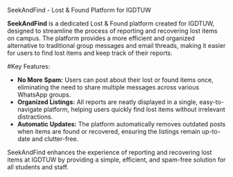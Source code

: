 SeekAndFind - Lost & Found Platform for IGDTUW

**SeekAndFind** is a dedicated Lost & Found platform created for IGDTUW, designed to streamline the process of reporting and recovering lost items on campus. The platform provides a more efficient and organized alternative to traditional group messages and email threads, making it easier for users to find lost items and keep track of their reports.

#Key Features:
- **No More Spam:** Users can post about their lost or found items once, eliminating the need to share multiple messages across various WhatsApp groups.
- **Organized Listings:** All reports are neatly displayed in a single, easy-to-navigate platform, helping users quickly find lost items without irrelevant distractions.
- **Automatic Updates:** The platform automatically removes outdated posts when items are found or recovered, ensuring the listings remain up-to-date and clutter-free.

SeekAndFind enhances the experience of reporting and recovering lost items at IGDTUW by providing a simple, efficient, and spam-free solution for all students and staff.
